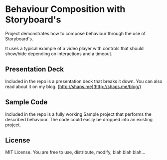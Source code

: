 # Behaviour Composition with Storyboard's

Project demonstrates how to compose behaviour through the use of Storyboard's.

It uses a typical example of a video player with controls that should show/hide depending on interactions and a timeout.

## Presentation Deck

<script async class="speakerdeck-embed" data-id="673f1ab8aec441589e6d9db04e515c91" data-ratio="1.77777777777778" src="//speakerdeck.com/assets/embed.js"></script>

Included in the repo is a presentation deck that breaks it down. You can also read about it on my blog.
[http://shaps.me](http://shaps.me/blog/)

## Sample Code

Included in the repo is a fully working Sample project that performs the described behaviour. The code could easily be dropped into an existing project.

## License

MIT License. You are free to use, distribute, modify, blah blah blah...